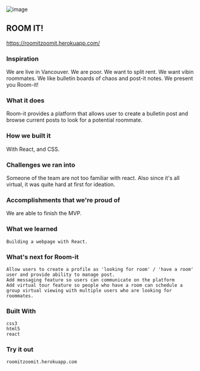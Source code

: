 ![image](https://user-images.githubusercontent.com/46499481/111084382-5723e900-84cf-11eb-87d5-6fb0c9f2cf96.png)
## ROOM IT!
https://roomitzoomit.herokuapp.com/
### Inspiration

We are live in Vancouver. We are poor. We want to split rent. We want vibin roommates. We like bulletin boards of chaos and post-it notes. We present you Room-it!

### What it does
Room-it provides a platform that allows user to create a bulletin post and browse current posts to look for a potential roommate.

### How we built it
With React, and CSS.

### Challenges we ran into
Someone of the team are not too familiar with react. Also since it's all virtual, it was quite hard at first for ideation.


### Accomplishments that we're proud of
We are able to finish the MVP.

### What we learned

    Building a webpage with React.

### What's next for Room-it

    Allow users to create a profile as 'looking for room' / 'have a room' user and provide ability to manage post.
    Add messaging feature so users can communicate on the platform
    Add virtual tour feature so people who have a room can schedule a group virtual viewing with multiple users who are looking for roommates.

### Built With

    css3
    html5
    react

### Try it out

    roomitzoomit.herokuapp.com

